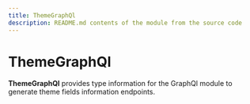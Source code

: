 ```yaml
---
title: ThemeGraphQl
description: README.md contents of the module from the source code
---
```


# ThemeGraphQl

**ThemeGraphQl** provides type information for the GraphQl module
to generate theme fields information endpoints.
